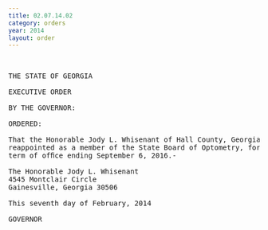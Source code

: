 ```yaml
---
title: 02.07.14.02
category: orders
year: 2014
layout: order
---
```


<pre> 

THE STATE OF GEORGIA

EXECUTIVE ORDER

BY THE GOVERNOR:

ORDERED:

That the Honorable Jody L. Whisenant of Hall County, Georgia, is
reappointed as a member of the State Board of Optometry, for a
term of ofﬁce ending September 6, 2016.-

The Honorable Jody L. Whisenant
4545 Montclair Circle
Gainesville, Georgia 30506

This seventh day of February, 2014

GOVERNOR

</pre>
